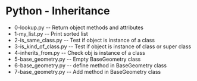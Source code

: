 # Python - Inheritance
- 0-lookup.py -- Return object methods and attributes
- 1-my_list.py -- Print sorted list
- 2-is_same_class.py -- Test if object is instance of a class
- 3-is_kind_of_class.py -- Test if object is instance of class or super class
- 4-inherits_from.py -- Check obj is instance of a class
- 5-base_geometry.py -- Empty BaseGeometry class
- 6-base_geometry.py -- define method in BaseGeometry class
- 7-base_geometry.py -- Add method in BaseGeometry class

